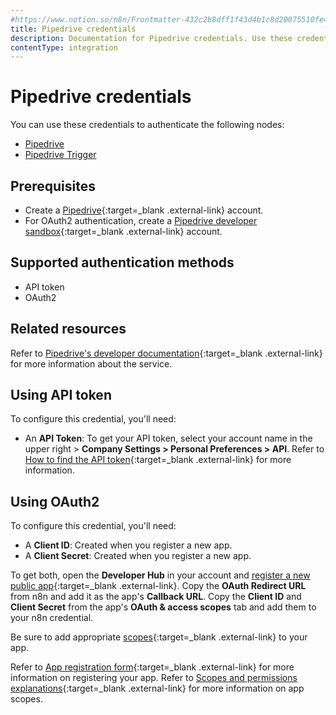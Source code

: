 ```yaml
---
#https://www.notion.so/n8n/Frontmatter-432c2b8dff1f43d4b1c8d20075510fe4
title: Pipedrive credentials
description: Documentation for Pipedrive credentials. Use these credentials to authenticate Pipedrive in n8n, a workflow automation platform.
contentType: integration
---
```


# Pipedrive credentials

You can use these credentials to authenticate the following nodes:

- [Pipedrive](/integrations/builtin/app-nodes/n8n-nodes-base.pipedrive/)
- [Pipedrive Trigger](/integrations/builtin/trigger-nodes/n8n-nodes-base.pipedrivetrigger/)

## Prerequisites

- Create a [Pipedrive](https://pipedrive.com/){:target=_blank .external-link} account.
- For OAuth2 authentication, create a [Pipedrive developer sandbox](https://developers.pipedrive.com/){:target=_blank .external-link} account.

## Supported authentication methods

- API token
- OAuth2

## Related resources

Refer to [Pipedrive's developer documentation](https://pipedrive.readme.io/docs/getting-started){:target=_blank .external-link} for more information about the service.

## Using API token

To configure this credential, you'll need:

- An **API Token**: To get your API token, select your account name in the upper right > **Company Settings > Personal Preferences > API**. Refer to [How to find the API token](https://pipedrive.readme.io/docs/how-to-find-the-api-token){:target=_blank .external-link} for more information.

## Using OAuth2

To configure this credential, you'll need:

- A **Client ID**: Created when you register a new app.
- A **Client Secret**: Created when you register a new app.

To get both, open the **Developer Hub** in your account and [register a new public app](https://pipedrive.readme.io/docs/marketplace-registering-the-app#register-a-new-public-app){:target=_blank .external-link}. Copy the **OAuth Redirect URL** from n8n and add it as the app's **Callback URL**. Copy the **Client ID** and **Client Secret** from the app's **OAuth & access scopes** tab and add them to your n8n credential.

Be sure to add appropriate [scopes](https://pipedrive.readme.io/docs/marketplace-registering-the-app#oauth--access-scopes){:target=_blank .external-link} to your app. 

Refer to [App registration form](https://pipedrive.readme.io/docs/marketplace-registering-the-app#app-registration-form){:target=_blank .external-link} for more information on registering your app. Refer to [Scopes and permissions explanations](https://pipedrive.readme.io/docs/marketplace-scopes-and-permissions-explanations){:target=_blank .external-link} for more information on app scopes.
